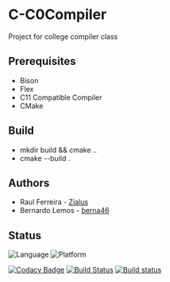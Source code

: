 # C-C0Compiler

Project for college compiler class

## Prerequisites

- Bison
- Flex
- C11 Compatible Compiler
- CMake

## Build

- mkdir build && cmake ..
- cmake --build .

## Authors

- Raul Ferreira - [Zialus](https://github.com/zialus)
- Bernardo Lemos - [berna46](https://github.com/berna46)

## Status
![Language][language-badge]
![Platform][platform-badge]

[language-badge]: https://img.shields.io/badge/C-11-red.svg
[platform-badge]: https://img.shields.io/badge/Platforms-macOS%20--%20Linux%20--%20Windows-green.svg

[![Codacy Badge](https://api.codacy.com/project/badge/Grade/d22357903a4c4181971a72866579ed9d)](https://www.codacy.com/app/raulmendesferreira/C-C0Compiler)
[![Build Status](https://travis-ci.org/Zialus/C-C0Compiler.svg?branch=master)](https://travis-ci.org/Zialus/C-C0Compiler)
[![Build status](https://ci.appveyor.com/api/projects/status/svu956ktwgj94y8m?svg=true)](https://ci.appveyor.com/project/Zialus/c-c0compiler)